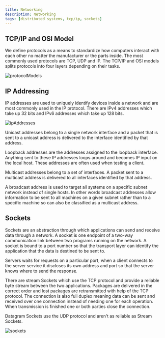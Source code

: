 ```yaml
---
title: Networking
description: Networking
tags: [distributed systems, tcp/ip, sockets]
---
```


## TCP/IP and OSI Model

We define protocols as a means to standardize how computers interact with each other no matter the manufacturer or the parts inside. The most commonly used protocols are TCP, UDP and IP. The TCP/IP and OSI models splits protocols into four layers depending on their tasks.

![protocolModels](/img/programming/protocolModels.png)

## IP Addressing

IP addresses are used to uniquely identify devices inside a network and are most commonly used in the IP protocol. There are IPv4 addresses which take up 32 bits and IPv6 addresses which take up 128 bits.

![ipAddresses](/img/programming/ipAddresses.png)

Unicast addresses belong to a single network interface and a packet that is sent to a unicast address is delivered to the interface identified by that address.

Loopback addresses are the addresses assigned to the loopback interface. Anything sent to these IP addresses loops around and becomes IP input on the local host. These addresses are often used when testing a client.

Multicast addresses belong to a set of interfaces. A packet sent to a multicast address is delivered to all interfaces identified by
that address.

A broadcast address is used to target all systems on a specific subnet network instead of single hosts. In other words broadcast addresses allow information to be sent to all machines on a given subnet rather than to a specific machine so can also be classified as a multicast address.

## Sockets

Sockets are an abstraction through which applications can send and receive data through a network. A socket is one endpoint of a two-way communication link between two programs running on the network. A socket is bound to a port number so that the transport layer can identify the application that the data is destined to be sent to.

Servers waits for requests on a particular port, when a client connects to the server service it discloses its own address and port so that the server knows where to send the response.

There are stream Sockets which use the TCP protocol and provide a reliable byte stream between the two applications. Packages are delivered in the correct order and lost packages are retransmitted with help of the TCP protocol. The connection is also full duplex meaning data can be sent and received over one connection instead of needing one for each operation. When transmission is finished one or both parties close the connection.

Datagram Sockets use the UDP protocol and aren't as reliable as Stream Sockets.

![sockets](/img/programming/sockets.png)
